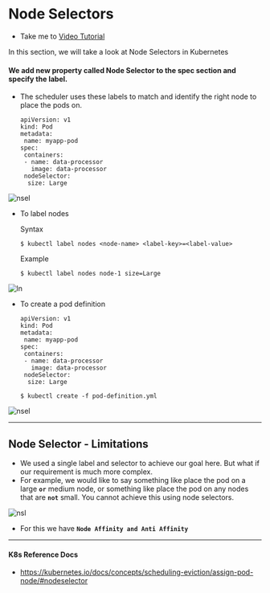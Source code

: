 # Node Selectors

- Take me to [Video Tutorial](https://kodekloud.com/topic/node-selectors/)

In this section, we will take a look at Node Selectors in Kubernetes

#### We add new property called Node Selector to the spec section and specify the label.

- The scheduler uses these labels to match and identify the right node to place the pods on.
  ```
  apiVersion: v1
  kind: Pod
  metadata:
   name: myapp-pod
  spec:
   containers:
   - name: data-processor
     image: data-processor
   nodeSelector:
    size: Large
  ```

![nsel](../../images/nsel.PNG)

- To label nodes
  
  Syntax
  
  ```
  $ kubectl label nodes <node-name> <label-key>=<label-value>
  ```
  
  Example
  
  ```
  $ kubectl label nodes node-1 size=Large
  ```

![ln](../../images/ln.PNG)

- To create a pod definition
  
  ```
  apiVersion: v1
  kind: Pod
  metadata:
   name: myapp-pod
  spec:
   containers:
   - name: data-processor
     image: data-processor
   nodeSelector:
    size: Large
  ```
  
  ```
  $ kubectl create -f pod-definition.yml
  ```

![nsel](../../images/nsel.PNG)

------------------------------

## Node Selector - Limitations

- We used a single label and selector to achieve our goal here. But what if our requirement is much more complex.
- For example, we would like to say something like place the pod on a large **`or`** medium node, or something like place the pod on any nodes that are **`not`** small. You cannot achieve this using node selectors.

![nsl](../../images/nsl.PNG)

- For this we have **`Node Affinity and Anti Affinity`**

----------------------------

#### K8s Reference Docs

- https://kubernetes.io/docs/concepts/scheduling-eviction/assign-pod-node/#nodeselector

